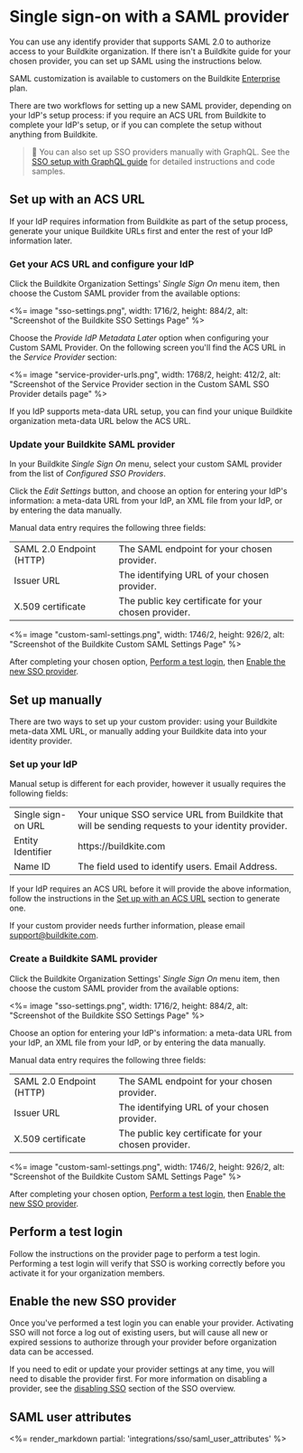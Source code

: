 # Single sign-on with a SAML provider

You can use any identify provider that supports SAML 2.0 to authorize access to your Buildkite organization. If there isn't a Buildkite guide for your chosen provider, you can set up SAML using the instructions below.

SAML customization is available to customers on the Buildkite [Enterprise](https://buildkite.com/pricing) plan.


There are two workflows for setting up a new SAML provider, depending on your IdP's setup process: if you require an ACS URL from Buildkite to complete your IdP's setup, or if you can complete the setup without anything from Buildkite.

>📘 You can also set up SSO providers manually with GraphQL. See the <a href="/docs/integrations/sso/sso-setup-with-graphql">SSO setup with GraphQL guide</a> for detailed instructions and code samples.

## Set up with an ACS URL

If your IdP requires information from Buildkite as part of the setup process, generate your unique Buildkite URLs first and enter the rest of your IdP information later.

### Get your ACS URL and configure your IdP

Click the Buildkite Organization Settings' _Single Sign On_ menu item, then choose the Custom SAML provider from the available options:

<%= image "sso-settings.png", width: 1716/2, height: 884/2, alt: "Screenshot of the Buildkite SSO Settings Page" %>

Choose the _Provide IdP Metadata Later_ option when configuring your Custom SAML Provider. On the following screen you'll find the ACS URL in the _Service Provider_ section:

<%= image "service-provider-urls.png", width: 1768/2, height: 412/2, alt: "Screenshot of the Service Provider section in the Custom SAML SSO Provider details page" %>

If you IdP supports meta-data URL setup, you can find your unique Buildkite organization meta-data URL below the ACS URL.

### Update your Buildkite SAML provider

In your Buildkite _Single Sign On_ menu, select your custom SAML provider from the list of _Configured SSO Providers_.

Click the _Edit Settings_ button, and choose an option for entering your IdP's information: a meta-data URL from your IdP, an XML file from your IdP, or by entering the data manually.

Manual data entry requires the following three fields:

<table>
    <tr>
        <td>SAML 2.0 Endpoint (HTTP)</td>
        <td>
            The SAML endpoint for your chosen provider.
        </td>
    </tr>
    <tr>
        <td>Issuer URL</td>
        <td>
            The identifying URL of your chosen provider.
        </td>
    </tr>
    <tr>
        <td>X.509 certificate</td>
        <td>
            The public key certificate for your chosen provider.
        </td>
    </tr>
</table>

<%= image "custom-saml-settings.png", width: 1746/2, height: 926/2, alt: "Screenshot of the Buildkite Custom SAML Settings Page" %>

After completing your chosen option, [Perform a test login](#perform-a-test-login), then [Enable the new SSO provider](#enable-the-new-sso-provider).

## Set up manually

There are two ways to set up your custom provider: using your Buildkite meta-data XML URL, or manually adding your Buildkite data into your identity provider.

### Set up your IdP

Manual setup is different for each provider, however it usually requires the following fields:

<table>
    <tr>
        <td>Single sign-on URL</td>
        <td>
            Your unique SSO service URL from Buildkite that will be sending requests to your identity provider.
        </td>
    </tr>
    <tr>
        <td>Entity Identifier</td>
        <td>
            https://buildkite.com
        </td>
    </tr>
    <tr>
        <td>Name ID</td>
        <td>
            The field used to identify users.
            Email Address.
        </td>
    </tr>
</table>

If your IdP requires an ACS URL before it will provide the above information, follow the instructions in the [Set up with an ACS URL](#set-up-with-an-acs-url) section to generate one.

If your custom provider needs further information, please email [support@buildkite.com](mailto:support@buildkite.com).

### Create a Buildkite SAML provider

Click the Buildkite Organization Settings' _Single Sign On_ menu item, then choose the custom SAML provider from the available options:

<%= image "sso-settings.png", width: 1716/2, height: 884/2, alt: "Screenshot of the Buildkite SSO Settings Page" %>

Choose an option for entering your IdP's information: a meta-data URL from your IdP, an XML file from your IdP, or by entering the data manually.

Manual data entry requires the following three fields:

<table>
    <tr>
        <td>SAML 2.0 Endpoint (HTTP)</td>
        <td>
            The SAML endpoint for your chosen provider.
        </td>
    </tr>
    <tr>
        <td>Issuer URL</td>
        <td>
            The identifying URL of your chosen provider.
        </td>
    </tr>
    <tr>
        <td>X.509 certificate</td>
        <td>
            The public key certificate for your chosen provider.
        </td>
    </tr>
</table>

<%= image "custom-saml-settings.png", width: 1746/2, height: 926/2, alt: "Screenshot of the Buildkite Custom SAML Settings Page" %>

After completing your chosen option, [Perform a test login](#perform-a-test-login), then [Enable the new SSO provider](#enable-the-new-sso-provider).

## Perform a test login

Follow the instructions on the provider page to perform a test login. Performing a test login will verify that SSO is working correctly before you activate it for your organization members.

## Enable the new SSO provider

Once you've performed a test login you can enable your provider. Activating SSO will not force a log out of existing users, but will cause all new or expired sessions to authorize through your provider before organization data can be accessed.

If you need to edit or update your provider settings at any time, you will need to disable the provider first. For more information on disabling a provider, see the [disabling SSO](/docs/integrations/sso#disabling-and-removing-sso) section of the SSO overview.

## SAML user attributes

<%= render_markdown partial: 'integrations/sso/saml_user_attributes' %>
